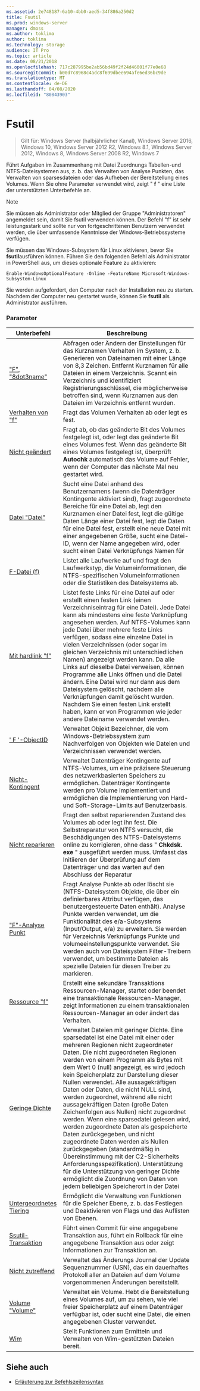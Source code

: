 ```yaml
---
ms.assetid: 2e748187-6a10-4bb0-aed5-34f886a250d2
title: Fsutil
ms.prod: windows-server
manager: dmoss
ms.author: toklima
author: toklima
ms.technology: storage
audience: IT Pro
ms.topic: article
ms.date: 08/21/2018
ms.openlocfilehash: 717c287995be2ab56bd49f2f24d46001f77e0e68
ms.sourcegitcommit: b00d7c8968c4adc8f699dbee694afe6ed36bc9de
ms.translationtype: MT
ms.contentlocale: de-DE
ms.lasthandoff: 04/08/2020
ms.locfileid: "80843903"
---
```

# <a name="fsutil"></a>Fsutil

>Gilt für: Windows Server (halbjährlicher Kanal), Windows Server 2016, Windows 10, Windows Server 2012 R2, Windows 8.1, Windows Server 2012, Windows 8, Windows Server 2008 R2, Windows 7

Führt Aufgaben im Zusammenhang mit Datei Zuordnungs Tabellen-und NTFS-Dateisystemen aus, z. b. das Verwalten von Analyse Punkten, das Verwalten von sparsesdateien oder das Aufheben der Bereitstellung eines Volumes. Wenn Sie ohne Parameter verwendet wird, zeigt " **f** " eine Liste der unterstützten Unterbefehle an. 

> [!Note] 
> Sie müssen als Administrator oder Mitglied der Gruppe "Administratoren" angemeldet sein, damit Sie fsutil verwenden können. Der Befehl "f" ist sehr leistungsstark und sollte nur von fortgeschrittenen Benutzern verwendet werden, die über umfassende Kenntnisse der Windows-Betriebssysteme verfügen.
>
>Sie müssen das Windows-Subsystem für Linux aktivieren, bevor Sie **fsutil**ausführen können. Führen Sie den folgenden Befehl als Administrator in PowerShell aus, um dieses optionale Feature zu aktivieren:
>
>```
> Enable-WindowsOptionalFeature -Online -FeatureName Microsoft-Windows-Subsystem-Linux
>```
> Sie werden aufgefordert, den Computer nach der Installation neu zu starten. Nachdem der Computer neu gestartet wurde, können Sie **fsutil** als Administrator ausführen.

### <a name="parameters"></a>Parameter

|Unterbefehl |Beschreibung|
|---|---|
|["F", "8dot3name"](fsutil-8dot3name.md) | Abfragen oder Ändern der Einstellungen für das Kurznamen Verhalten im System, z. b. Generieren von Dateinamen mit einer Länge von 8,3 Zeichen. Entfernt Kurznamen für alle Dateien in einem Verzeichnis. Scannt ein Verzeichnis und identifiziert Registrierungsschlüssel, die möglicherweise betroffen sind, wenn Kurznamen aus den Dateien im Verzeichnis entfernt wurden.|
|[Verhalten von "f"](fsutil-behavior.md) |Fragt das Volumen Verhalten ab oder legt es fest.|
|[Nicht geändert](fsutil-dirty.md)| Fragt ab, ob das geänderte Bit des Volumes festgelegt ist, oder legt das geänderte Bit eines Volumes fest. Wenn das geänderte Bit eines Volumes festgelegt ist, überprüft **Autochk** automatisch das Volume auf Fehler, wenn der Computer das nächste Mal neu gestartet wird.|
|[Datei "Datei"](fsutil-file.md)|Sucht eine Datei anhand des Benutzernamens (wenn die Datenträger Kontingente aktiviert sind), fragt zugeordnete Bereiche für eine Datei ab, legt den Kurznamen einer Datei fest, legt die gültige Daten Länge einer Datei fest, legt die Daten für eine Datei fest, erstellt eine neue Datei mit einer angegebenen Größe, sucht eine Datei-ID, wenn der Name angegeben wird, oder sucht einen Datei Verknüpfungs Namen für|
|[F-Datei (f)](fsutil-fsinfo.md)|Listet alle Laufwerke auf und fragt den Laufwerkstyp, die Volumeinformationen, die NTFS-spezifischen Volumeinformationen oder die Statistiken des Dateisystems ab.|
|[Mit hardlink "f"](fsutil-hardlink.md)|Listet feste Links für eine Datei auf oder erstellt einen festen Link (einen Verzeichniseintrag für eine Datei). Jede Datei kann als mindestens eine feste Verknüpfung angesehen werden. Auf NTFS-Volumes kann jede Datei über mehrere feste Links verfügen, sodass eine einzelne Datei in vielen Verzeichnissen (oder sogar im gleichen Verzeichnis mit unterschiedlichen Namen) angezeigt werden kann. Da alle Links auf dieselbe Datei verweisen, können Programme alle Links öffnen und die Datei ändern. Eine Datei wird nur dann aus dem Dateisystem gelöscht, nachdem alle Verknüpfungen damit gelöscht wurden. Nachdem Sie einen festen Link erstellt haben, kann er von Programmen wie jeder andere Dateiname verwendet werden.|
|[' F '-ObjectID](fsutil-objectid.md)|Verwaltet Objekt Bezeichner, die vom Windows-Betriebssystem zum Nachverfolgen von Objekten wie Dateien und Verzeichnissen verwendet werden.|
|[Nicht-Kontingent](fsutil-quota.md)|Verwaltet Datenträger Kontingente auf NTFS-Volumes, um eine präzisere Steuerung des netzwerkbasierten Speichers zu ermöglichen. Datenträger Kontingente werden pro Volume implementiert und ermöglichen die Implementierung von Hard-und Soft-Storage-Limits auf Benutzerbasis.|
|[Nicht reparieren](fsutil-repair.md)|Fragt den selbst reparierenden Zustand des Volumes ab oder legt ihn fest. Die Selbstreparatur von NTFS versucht, die Beschädigungen des NTFS-Dateisystems online zu korrigieren, ohne dass " **Chkdsk. exe** " ausgeführt werden muss. Umfasst das Initiieren der Überprüfung auf dem Datenträger und das warten auf den Abschluss der Reparatur|
|["F"-Analyse Punkt](fsutil-reparsepoint.md)|Fragt Analyse Punkte ab oder löscht sie (NTFS-Dateisystem Objekte, die über ein definierbares Attribut verfügen, das benutzergesteuerte Daten enthält). Analyse Punkte werden verwendet, um die Funktionalität des e/a-Subsystems (Input/Output, e/a) zu erweitern. Sie werden für Verzeichnis Verknüpfungs Punkte und volumeeinstellungspunkte verwendet. Sie werden auch von Dateisystem Filter-Treibern verwendet, um bestimmte Dateien als spezielle Dateien für diesen Treiber zu markieren.|
|[Ressource "f"](fsutil-resource.md)|Erstellt eine sekundäre Transaktions Ressourcen-Manager, startet oder beendet eine transaktionale Ressourcen-Manager, zeigt Informationen zu einem transaktionalen Ressourcen-Manager an oder ändert das Verhalten.|
|[Geringe Dichte](fsutil-sparse.md)|Verwaltet Dateien mit geringer Dichte. Eine sparsedatei ist eine Datei mit einer oder mehreren Regionen nicht zugeordneter Daten. Die nicht zugeordneten Regionen werden von einem Programm als Bytes mit dem Wert 0 (null) angezeigt, es wird jedoch kein Speicherplatz zur Darstellung dieser Nullen verwendet. Alle aussagekräftigen Daten oder Daten, die nicht NULL sind, werden zugeordnet, während alle nicht aussagekräftigen Daten (große Daten Zeichenfolgen aus Nullen) nicht zugeordnet werden. Wenn eine sparsedatei gelesen wird, werden zugeordnete Daten als gespeicherte Daten zurückgegeben, und nicht zugeordnete Daten werden als Nullen zurückgegeben (standardmäßig in Übereinstimmung mit der C2-Sicherheits Anforderungsspezifikation). Unterstützung für die Unterstützung von geringer Dichte ermöglicht die Zuordnung von Daten von jedem beliebigen Speicherort in der Datei|
|[Untergeordnetes Tiering](fsutil-tiering.md)|Ermöglicht die Verwaltung von Funktionen für die Speicher Ebene, z. b. das Festlegen und Deaktivieren von Flags und das Auflisten von Ebenen.|
|[Ssutil-Transaktion](fsutil-transaction.md)|Führt einen Commit für eine angegebene Transaktion aus, führt ein Rollback für eine angegebene Transaktion aus oder zeigt Informationen zur Transaktion an.|
|[Nicht zutreffend](fsutil-usn.md)|Verwaltet das Änderungs Journal der Update Sequenznummer (USN), das ein dauerhaftes Protokoll aller an Dateien auf dem Volume vorgenommenen Änderungen bereitstellt.|
|[Volume "Volume"](fsutil-volume.md)|Verwaltet ein Volume. Hebt die Bereitstellung eines Volumes auf, um zu sehen, wie viel freier Speicherplatz auf einem Datenträger verfügbar ist, oder sucht eine Datei, die einen angegebenen Cluster verwendet.|
|[Wim](fsutil-wim.md)|Stellt Funktionen zum Ermitteln und Verwalten von Wim-gestützten Dateien bereit.|

## <a name="see-also"></a>Siehe auch
- [Erläuterung zur Befehlszeilensyntax](command-line-syntax-key.md)
